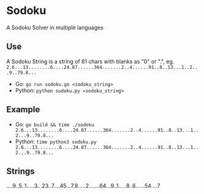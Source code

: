 # Sodoku

A Sodoku Solver in multiple languages

## Use

A Sodoku String is a string of 81 chars with blanks as "0" or ".", eg. `2.6...13........6....24.87......364.......2..4......91..8..13...1..2...9..79.8...`

- Go: `go run sodoku.go <sodoku_string>`
- Python: `python sudoku.py <sodoku_string>`

## Example

- Go: `go build && time ./sodoku 2.6...13........6....24.87......364.......2..4......91..8..13...1..2...9..79.8...`
- Python: `time python3 sodoku.py 2.6...13........6....24.87......364.......2..4......91..8..13...1..2...9..79.8...`

## Strings

....9..5..1.....3...23..7....45...7.8.....2.......64...9..1.....8..6......54....7
